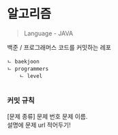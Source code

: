# 알고리즘
> Language - JAVA

백준 / 프로그래머스 코드를 커밋하는 레포

```
ㄴ baekjoon
ㄴ programmers
	ㄴ level 
		
```

### 커밋 규칙
[문제 종류] 문제 번호 문제 이름.      
설명에 문제 url 적어두기!

